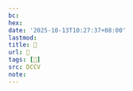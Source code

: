 ```yaml
---
bc:
hex:
date: '2025-10-13T10:27:37+08:00'
lastmod:
title: 􅆭
url: 􅆭
tags: [𨷲]
src: DCCV
note:
---
```

